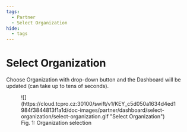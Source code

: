 ```yaml
---
tags:
  - Partner
  - Select Organization
hide:
  - tags
---
```


# **Select Organization**

Choose Organization with drop-down button and the Dashboard will be updated (can take up to tens of seconds).

<figure markdown>
  ![](https://cloud.tcpro.cz:30100/swift/v1/KEY_c5d050a1634d4ed1984f3844813f1a1d/doc-images/partner/dashboard/select-organization/select-organization.gif "Select Organization")
  <figcaption>Fig. 1: Organization selection</figcaption>
</figure>
